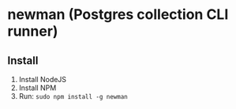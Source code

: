 # newman (Postgres collection CLI runner)

## Install
1. Install NodeJS
2. Install NPM
3. Run: `sudo npm install -g newman`
